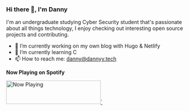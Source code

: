 ### Hi there 👋, I'm Danny

<!--
**dannyycc/dannyycc** is a ✨ _special_ ✨ repository because its `README.md` (this file) appears on your GitHub profile.

Here are some ideas to get you started:

- 🔭 I’m currently working on ...
- 🌱 I’m currently learning ...
- 👯 I’m looking to collaborate on ...
- 🤔 I’m looking for help with ...
- 💬 Ask me about ...
- 📫 How to reach me: ...
- 😄 Pronouns: ...
- ⚡ Fun fact: ...
-->

I'm an undergraduate studying Cyber Security student that's passionate about all things technology, I enjoy checking out interesting open source projects and contributing.

- 🔭 I’m currently working on my own blog with Hugo & Netlify
- 🌱 I’m currently learning C
- 📫 How to reach me: danny@dannyy.tech


**Now Playing on Spotify**

<a href="https://dannyycc-spotify.vercel.app/now-playing?open">
    <img src="https://dannyycc-spotify.vercel.app/now-playing" width="256" height="64" alt="Now Playing">`
</a>
